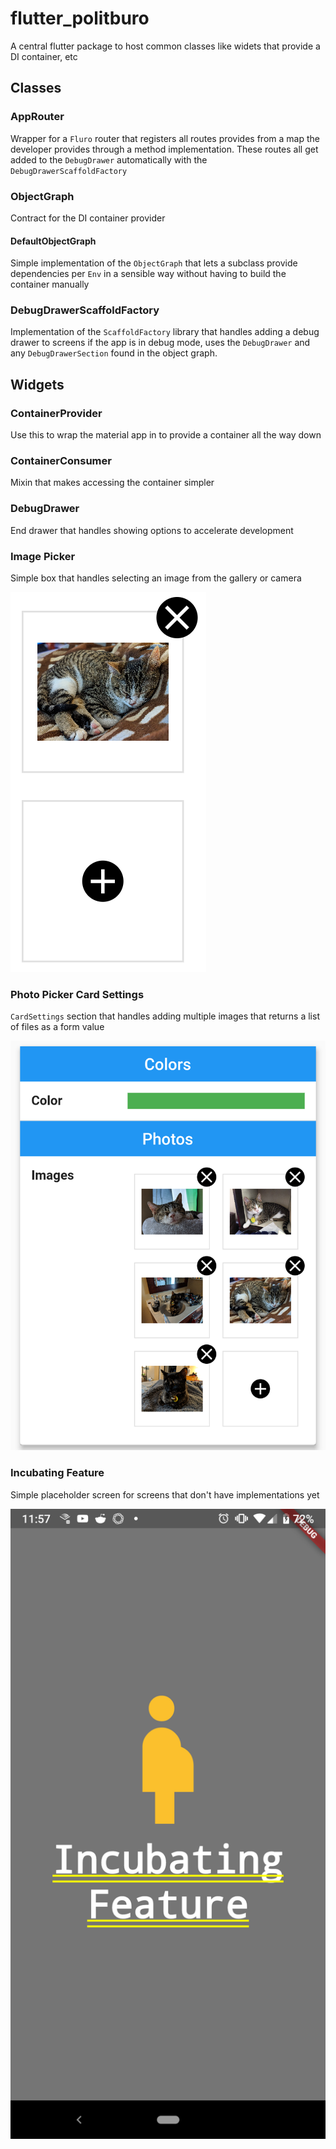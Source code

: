 # flutter_politburo

A central flutter package to host common classes like widets that provide a DI container, etc

## Classes

### AppRouter

Wrapper for a `Fluro` router that registers all routes provides from a map the developer provides through a method implementation. These routes all get added to the `DebugDrawer` automatically with the `DebugDrawerScaffoldFactory`

### ObjectGraph

Contract for the DI container provider

#### DefaultObjectGraph

Simple implementation of the `ObjectGraph` that lets a subclass provide dependencies per `Env` in a sensible way without having to build the container manually

### DebugDrawerScaffoldFactory

Implementation of the `ScaffoldFactory` library that handles adding a debug drawer to screens if the app is in debug mode, uses the `DebugDrawer` and any `DebugDrawerSection` found in the object graph.

## Widgets

### ContainerProvider

Use this to wrap the material app in to provide a container all the way down

### ContainerConsumer

Mixin that makes accessing the container simpler

### DebugDrawer

End drawer that handles showing options to accelerate development

### Image Picker

Simple box that handles selecting an image from the gallery or camera

![Image Picker](/screenshots/image_picker.png?raw=true "Image Picker")

### Photo Picker Card Settings

`CardSettings` section that handles adding multiple images that returns a list of files as a form value

![Photo Picker Card Settings](/screenshots/photo_picker_widget.png?raw=true "Photo Picker Card Settings")

### Incubating Feature

Simple placeholder screen for screens that don't have implementations yet

![Incubating Feature](/screenshots/incubating_feature.png?raw=true "Incubating Feature")
